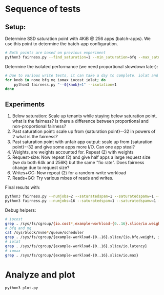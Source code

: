 # Sequence of tests

## Setup:

Determine SSD saturation point with 4KiB @ 256 apps (batch-apps). We use this point to determine the batch-app configuration.

```bash
# Both points are based on previous experiment
python3 fairness.py --find_saturation=1 --min_saturation=bfq --max_saturation=none
```

Determine the isolated performance (we need proportional slowdown later):

```bash
# Due to various write tests, it can take a day to complete. iolat and mq can be skipped as they do not enable fairness at read tests already
for knob in none bfq mq iomax iocost iolat; do
    python3 fairness.py "--${knob}=1" --isolation=1
done
```

## Experiments

1. Below saturation: Scale up tenants while staying below saturation point, what is the fairness? Is there a difference between proportional and non-proportional fairness? 
2. Past saturation point: scale up from {saturation point}--32 in powers of 2 what is the fairness?
3. Past saturation point with unfair app output: scale up from {saturation point}--32 and give some apps more I/O. Can one app steal? 
4. Weights, are weights accounted for. Repeat (2) with weights
5. Request-size: Now repeat (2) and give half apps a large request size (we do both 64k and 256K) but the same "fio rate". Does fairness change due to request size?
6. Writes+GC: Now repeat (2) for a random-write workload
7. Reads+GC: Try various mixes of reads and writes.


Final results with:

```bash
python3 fairness.py --numjobs=2 --saturatedspam=1 --saturatedspamw=1 --requestsizelargespam=1 --mixedreadspam=1 --fromiter=0 --iter=5 --none=1 --mq=1 --bfq2=1  --iocost=1  --iomax=1 --iolat=1
python3 fairness.py --numjobs=16 --saturatedspam=1 --saturatedspamw=1 --fromiter=0 --iter=5 --none=1 --mq=1 --bfq2=1  --iocost=1  --iomax=1 --iolat=1
```

Debug helpers:
```bash
# iocost
grep . /sys/fs/cgroup/{io.cost*,example-workload-{0..16}.slice/io.weight}
# bfq and mq
cat /sys/block/nvme*/queue/scheduler
grep . /sys/fs/cgroup/{example-workload-{0..16}.slice/{io.bfq.weight, io.prio.class}}
# iolat
grep . /sys/fs/cgroup/{example-workload-{0..16}.slice/io.latency}
# iomax
grep . /sys/fs/cgroup/{example-workload-{0..16}.slice/io.max}
```

# Analyze and plot

```bash
python3 plot.py 
```
